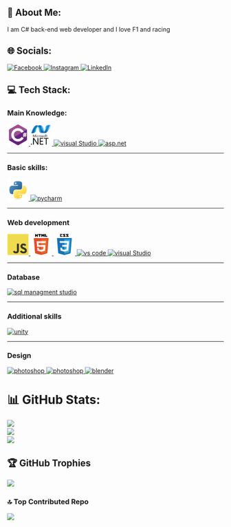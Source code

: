 <h2>💫 About Me:</h2>
  <p>I am C# back-end web developer and I love F1 and racing</p>
  <section>
      <h2>🌐 Socials:</h2>
      <a href="https://facebook.com/stoyan.peev.520" target="_blank" rel="noreferrer">
          <img src="https://upload.wikimedia.org/wikipedia/en/thumb/0/04/Facebook_f_logo_%282021%29.svg/512px-Facebook_f_logo_%282021%29.svg.png?20210818083032" alt="Facebook" width="50" height="50"/>
      </a>
      <a href="https://instagram.com/_stoyan.peev.520_" target="_blank" rel="noreferrer">
          <img src="https://upload.wikimedia.org/wikipedia/commons/thumb/e/e7/Instagram_logo_2016.svg/132px-Instagram_logo_2016.svg.png?20210403190622" alt="Instagram" width="50" height="50"/>
      </a>
      <a href="https://linkedin.com/in/stoyan-peev-7777bb285" target="_blank" rel="noreferrer">
          <img src="https://upload.wikimedia.org/wikipedia/commons/thumb/8/81/LinkedIn_icon.svg/72px-LinkedIn_icon.svg.png?20210220164014" alt="LinkedIn" width="50" height="50"/>
      </a>
  </section>
  <h2>💻 Tech Stack:</h2>
  <div>
      <h3>Main Knowledge:</h3>
      <div>
          <a href="https://www.w3schools.com/cs/" target="_blank" rel="noreferrer"> 
              <img src="https://raw.githubusercontent.com/devicons/devicon/master/icons/csharp/csharp-original.svg" alt="csharp" width="50" height="50"/>
          </a>     
          <a href="https://dotnet.microsoft.com/" target="_blank" rel="noreferrer"> 
              <img src="https://raw.githubusercontent.com/devicons/devicon/master/icons/dot-net/dot-net-original-wordmark.svg" alt="dotnet" width="50"height="50"/>
          </a>
          <a href="https://visualstudio.microsoft.com/vs/" target="_blank" rel="noreferrer">
              <img src="https://upload.wikimedia.org/wikipedia/commons/thumb/2/2c/Visual_Studio_Icon_2022.svg/1024px-Visual_Studio_Icon_2022.svg.png?20221004110509" alt="visual Studio" height="50" width="50">
          </a>
        <a href="https://encrypted-tbn0.gstatic.com/images?q=tbn:ANd9GcTM-te3cOf127nhnfo3CACQzL-0rQlZlOawhruY3O7VD2AH77Yk1ynU7UHW_YfEcW84fmc&usqp=CAU" target="_blank" rel="noreferrer">
              <img src="https://encrypted-tbn0.gstatic.com/images?q=tbn:ANd9GcTM-te3cOf127nhnfo3CACQzL-0rQlZlOawhruY3O7VD2AH77Yk1ynU7UHW_YfEcW84fmc&usqp=CAU" alt="asp.net" height="50" width="50">
          </a>
      </div>
      <hr color="white">
      <h3>Basic skills:</h3>
      <div>
          <a href="https://www.python.org" target="_blank" rel="noreferrer"> 
              <img src="https://raw.githubusercontent.com/devicons/devicon/master/icons/python/python-original.svg" alt="python" width="50" height="50"/>
          </a>
          <a href="https://www.jetbrains.com/pycharm/" target="_blank" rel="noreferrer">
              <img src="https://upload.wikimedia.org/wikipedia/commons/thumb/1/1d/PyCharm_Icon.svg/512px-PyCharm_Icon.svg.png?20200803065702" alt="pycharm" width="50" height="50">
          </a>
      </div>
      <hr color="white">
      <h3>Web development</h3>
      <div>
          <a href="https://developer.mozilla.org/en-US/docs/Web/JavaScript" target="_blank" rel="noreferrer">
              <img src="https://raw.githubusercontent.com/devicons/devicon/master/icons/javascript/javascript-original.svg" alt="javascript" width="50" height="50"/>
          </a>
          <a href="https://www.w3.org/html/" target="_blank" rel="noreferrer">
              <img src="https://raw.githubusercontent.com/devicons/devicon/master/icons/html5/html5-original-wordmark.svg" alt="html5" width="50" height="50"/>
          </a>
          <a href="https://www.w3schools.com/css/" target="_blank" rel="noreferrer">
              <img src="https://raw.githubusercontent.com/devicons/devicon/master/icons/css3/css3-original-wordmark.svg" alt="css3" width="50" height="50"/>
          </a> 
          <a href="https://code.visualstudio.com/" target="_blank" rel="noreferrer">
              <img src="https://upload.wikimedia.org/wikipedia/commons/thumb/9/9a/Visual_Studio_Code_1.35_icon.svg/512px-Visual_Studio_Code_1.35_icon.svg.png?20210804221519" alt="vs code" width="50" height="50"/>
          </a>
        <a href="https://upload.wikimedia.org/wikipedia/commons/thumb/b/b2/Bootstrap_logo.svg/800px-Bootstrap_logo.svg.png" target="_blank" rel="noreferrer">
              <img src="https://upload.wikimedia.org/wikipedia/commons/thumb/b/b2/Bootstrap_logo.svg/800px-Bootstrap_logo.svg.png" alt="visual Studio" height="50" width="60">
          </a>
      </div>
      <hr color="white">
      <h3>Database</h3>
      <div>
          <a href="https://learn.microsoft.com/en-us/sql/ssms/download-sql-server-management-studio-ssms?view=sql-server-ver16" target="_blank" rel="noreferrer">
              <img src="https://cdn.worldvectorlogo.com/logos/microsoft-sql-server-1.svg" alt="sql managment studio" width="50" height="50"/>
          </a>
      </div>
      <hr color="white">
      <h3>Additional skills</h3>
      <div>
          <a href="https://unity.com/" target="_blank" rel="noreferrer">
              <img src="https://upload.vectorlogo.zone/logos/unity3d/images/33965117-e670-4b9a-88ef-084ee868bbf8.svg" alt="unity" width="50" height="50"/>
          </a>
      </div>
      <hr color="white">
      <h3>Design</h3>
      <div>
          <a href="https://www.photoshop.com/en" target="_blank" rel="noreferrer">
              <img src="https://upload.wikimedia.org/wikipedia/commons/thumb/a/af/Adobe_Photoshop_CC_icon.svg/512px-Adobe_Photoshop_CC_icon.svg.png?20200616073617" alt="photoshop" width="50" height="50"/> 
          </a>
          <a href="https://helpx.adobe.com/illustrator/using/whats-new.html" target="_blank" rel="noreferrer">
              <img src="https://upload.wikimedia.org/wikipedia/commons/thumb/f/fb/Adobe_Illustrator_CC_icon.svg/512px-Adobe_Illustrator_CC_icon.svg.png?20220814183839" alt="photoshop" width="50" height="50"/> 
          </a>
          <a href="https://www.blender.org/" target="_blank" rel="noreferrer">
              <img src="https://upload.wikimedia.org/wikipedia/commons/thumb/0/0c/Blender_logo_no_text.svg/120px-Blender_logo_no_text.svg.png" alt="blender" width="50" height="50"/>
          </a> 
      </div>
  </div>

  # 📊 GitHub Stats:
  ![](https://github-readme-stats.vercel.app/api?username=sspeev&theme=dark&hide_border=true&include_all_commits=false&count_private=false)<br/>
  ![](https://github-readme-streak-stats.herokuapp.com/?user=sspeev&theme=dark&hide_border=true)<br/>
  ![](https://github-readme-stats.vercel.app/api/top-langs/?username=sspeev&theme=dark&hide_border=true&include_all_commits=false&count_private=false&layout=compact)

  ## 🏆 GitHub Trophies
  ![](https://github-profile-trophy.vercel.app/?username=sspeev&theme=dark&no-frame=true&no-bg=true&margin-w=4)

  ### 🔝 Top Contributed Repo
  ![](https://github-contributor-stats.vercel.app/api?username=sspeev&limit=5&theme=dark&combine_all_yearly_contributions=true)
